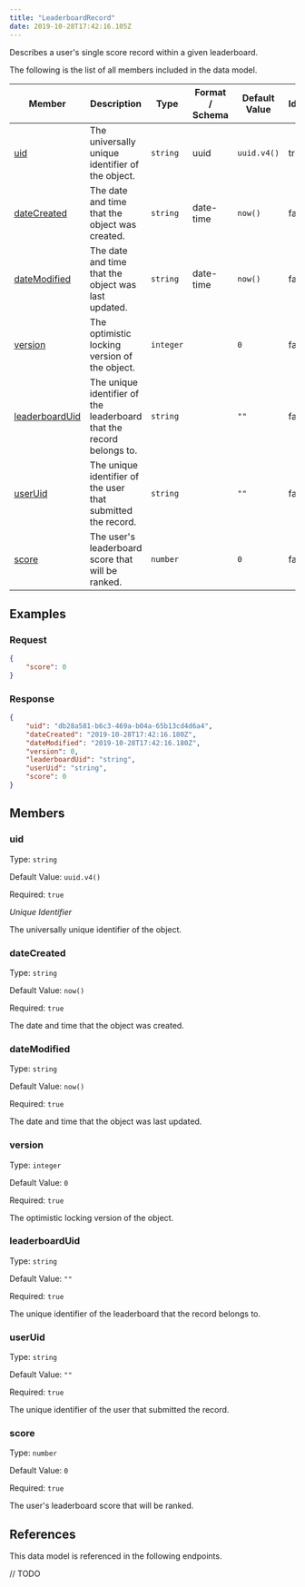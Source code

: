 ```yaml
---
title: "LeaderboardRecord"
date: 2019-10-28T17:42:16.105Z
---
```


Describes a user's single score record within a given leaderboard.

The following is the list of all members included in the data model.

| Member            | Description                         | Type | Format / Schema | Default Value | Identifier | Unique | Required |
| ----------------- | ----------------------------------- | ---- | ------ | ------------- | ---------- | ------ | -------- |
| [uid](#uid) | The universally unique identifier of the object. | `string` | uuid | `uuid.v4()` | true | true | true |
| [dateCreated](#dateCreated) | The date and time that the object was created. | `string` | date-time | `now()` | false | false | true |
| [dateModified](#dateModified) | The date and time that the object was last updated. | `string` | date-time | `now()` | false | false | true |
| [version](#version) | The optimistic locking version of the object. | `integer` |  | `0` | false | false | true |
| [leaderboardUid](#leaderboardUid) | The unique identifier of the leaderboard that the record belongs to. | `string` |  | `""` | false | false | true |
| [userUid](#userUid) | The unique identifier of the user that submitted the record. | `string` |  | `""` | false | false | true |
| [score](#score) | The user's leaderboard score that will be ranked. | `number` |  | `0` | false | false | true |

## Examples
### Request

```json
{
    "score": 0
}
```

### Response

```json
{
    "uid": "db28a581-b6c3-469a-b04a-65b13cd4d6a4",
    "dateCreated": "2019-10-28T17:42:16.180Z",
    "dateModified": "2019-10-28T17:42:16.180Z",
    "version": 0,
    "leaderboardUid": "string",
    "userUid": "string",
    "score": 0
}
```


## Members

### uid

Type: `string`

Default Value: `uuid.v4()`

Required: `true`

*Unique* *Identifier*

The universally unique identifier of the object.

### dateCreated

Type: `string`

Default Value: `now()`

Required: `true`

The date and time that the object was created.

### dateModified

Type: `string`

Default Value: `now()`

Required: `true`

The date and time that the object was last updated.

### version

Type: `integer`

Default Value: `0`

Required: `true`

The optimistic locking version of the object.

### leaderboardUid

Type: `string`

Default Value: `""`

Required: `true`

The unique identifier of the leaderboard that the record belongs to.

### userUid

Type: `string`

Default Value: `""`

Required: `true`

The unique identifier of the user that submitted the record.

### score

Type: `number`

Default Value: `0`

Required: `true`

The user's leaderboard score that will be ranked.

## References

This data model is referenced in the following endpoints.

// TODO